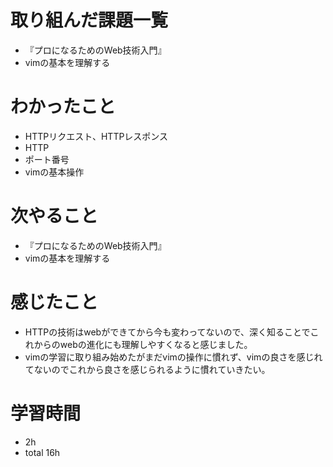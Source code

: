 # 取り組んだ課題一覧
- 『プロになるためのWeb技術入門』
- vimの基本を理解する

# わかったこと
- HTTPリクエスト、HTTPレスポンス
- HTTP
- ポート番号
- vimの基本操作

# 次やること
- 『プロになるためのWeb技術入門』
- vimの基本を理解する

# 感じたこと
-  HTTPの技術はwebができてから今も変わってないので、深く知ることでこれからのwebの進化にも理解しやすくなると感じました。
-  vimの学習に取り組み始めたがまだvimの操作に慣れず、vimの良さを感じれてないのでこれから良さを感じられるように慣れていきたい。

# 学習時間
- 2h
- total 16h


